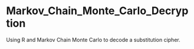 # Markov_Chain_Monte_Carlo_Decryption
Using R and Markov Chain Monte Carlo to decode a substitution cipher.
